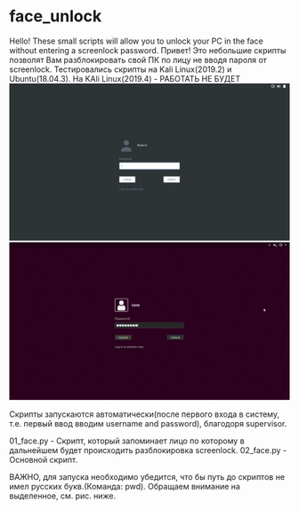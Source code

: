# face_unlock
Hello! These small scripts will allow you to unlock your PC in the face without entering a screenlock password.
Привет! Это небольшие скрипты позволят Вам разблокировать свой ПК по лицу не вводя пароля от screenlock.
Тестировались скрипты на Kali Linux(2019.2) и Ubuntu(18.04.3). На KAli Linux(2019.4) - РАБОТАТЬ НЕ БУДЕТ
![Image alt](https://github.com/hulumulu801/face_unlock/blob/master/pict/0.png)
![Image alt](https://github.com/hulumulu801/face_unlock/blob/master/pict/0_1.png)

Скрипты запускаются автоматически(после первого входа в систему, т.е. первый ввод вводим username and password), благодоря supervisor.

01_face.py - Скрипт, который запоминает лицо по которому в дальнейшем будет происходить разблокировка screenlock.
02_face.py - Основной скрипт.

ВАЖНО, для запуска необходимо убедится, что бы путь до скриптов не имел русских букв.(Команда: pwd). Обращаем внимание на выделенное, см. рис. ниже.

